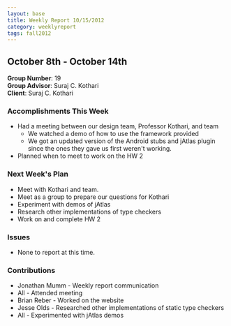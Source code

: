```yaml
---
layout: base
title: Weekly Report 10/15/2012
category: weeklyreport
tags: fall2012
---
```


## October 8th - October 14th

**Group Number**: 19  
**Group Advisor**: Suraj C. Kothari  
**Client**: Suraj C. Kothari  

### Accomplishments This Week

* Had a meeting between our design team, Professor Kothari, and team
    * We watched a demo of how to use the framework provided
    * We got an updated version of the Android stubs and jAtlas plugin since the ones they gave us first weren't working.
* Planned when to meet to work on the HW 2

### Next Week's Plan

* Meet with Kothari and team.
* Meet as a group to prepare our questions for Kothari
* Experiment with demos of jAtlas
* Research other implementations of type checkers
* Work on and complete HW 2

### Issues

* None to report at this time.

### Contributions

* Jonathan Mumm - Weekly report communication
* All - Attended meeting
* Brian Reber - Worked on the website
* Jesse Olds - Researched other implementations of static type checkers
* All - Experimented with jAtlas demos
